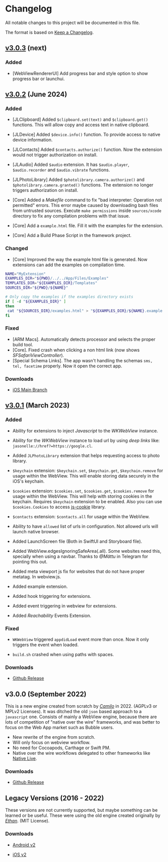 # Changelog

All notable changes to this project will be documented in this file.

The format is based on [Keep a Changelog](https://keepachangelog.com/en/1.0.0/).

## [v3.0.3]() (next)

### Added

- [WebViewRendererUI] Add progress bar and style option to show progress bar or launchui.

## [v3.0.2](https://github.com/jasonelle/jasonelle/releases/tag/v3.0.2) (June 2024)

### Added
- [JLClipboard] Added `$clipboard.set(text)` and `$clipboard.get()` functions. This will allow copy and access text in native clipboard.

- [JLDevice] Added `$device.info()` function. To provide access to native device information.

- [JLContacts] Added `$contacts.authorize()` function. Now the extension would not trigger authorization on install.

- [JLAudio] Added `$audio` extension. It has `$audio.player`, `$audio.recorder` and `$audio.vibrate` functions.

- [JLPhotoLibrary] Added `$photolibrary.camera.authorize()` and `$photolibrary.camera.granted()` functions. The extension no longer triggers authorization on install.

- [Core] Added a _Makefile_ command to fix "bad interpreter: Operation not permitted" errors. This error maybe caused by downloading bash files from untrusted sources. Execute `make permissions` inside `sources/xcode` directory to fix any compilation problems with that issue.

- [Core] Add a `example.html` file. Fill it with the examples for the extension.
- [Core] Add a Build Phase Script in the framework project.

### Changed

- [Core] Improved the way the example html file is generated. Now extensions can add the examples on compilation time.

```bash
NAME="MyExtension"
EXAMPLES_DIR="${PWD}/../../App/Files/Examples"
TEMPLATES_DIR="${EXAMPLES_DIR}/Templates"
SOURCES_DIR="${PWD}/${NAME}"

# Only copy the examples if the examples directory exists
if [ -d "${EXAMPLES_DIR}" ]
then
 cat "${SOURCES_DIR}/examples.html" > "${EXAMPLES_DIR}/${NAME}.example.html"
fi
```

### Fixed

- [ARM Macs]. Automatically detects processor and selects the proper build tool.
- [Core]. Fixed crash when clicking a non html link (now shows _SFSafariViewController_).
- [Special Schema Links]. The app wasn't handling the schemas `sms, tel, facetime` properly. Now it open the correct app.

### Downloads

- [iOS Main Branch](https://github.com/jasonelle/jasonelle/archive/refs/heads/main.zip)

## [v3.0.1](https://github.com/jasonelle/jasonelle/releases/tag/v3.0.1) (March 2023)

### Added

- Ability for extensions to inject _Javascript_ to the _WKWebView_ instance.

- Ability for the _WKWebView_ instance to load url by using _deep links_ like: `jasonelle://href?=https://google.cl`.

- Added `JLPhotoLibrary` extension that helps requesting access to photo library.

- `$keychain` extension: `$keychain.set`, `$keychain.get`, `$keychain.remove` for usage within the WebView. This will enable storing data securely in the iOS's keychain.

- `$cookies` extension: `$cookies.set`, `$cookies.get`, `$cookies.remove` for usage within the WebView. This will help with storing cookies in the keychain. Requires `$keychain` extension to be enabled. Also you can use `$cookies.Cookies` to access [js-cookie](https://github.com/js-cookie/js-cookie) library.

- `$contacts` extension: `$contacts.all` for usage within the WebView.

- Ability to have `allowed` list of urls in configuration. Not allowed urls will launch native browser.

- Added LaunchScreen file (Both in SwiftUI and Storyboard file).

- Added WebView.edgesIgnoringSafeArea(.all). Some websites need this, specially when using a navbar. Thanks to _@Mättu_ in Telegram for pointing this out.

- Added meta viewport js fix for websites that do not have proper metatag. In webview.js.

- Added example extension.

- Added hook triggering for extensions.

- Added event triggering in webview for extensions.

- Added _Reachability_ Events Extension.

### Fixed

- `WKWebView` triggered `appdidLoad` event more than once. Now it only triggers the event when loaded.

- `build.sh` crashed when using paths with spaces.

### Downloads

- [Github Release](https://github.com/jasonelle/jasonelle/releases/tag/v3.0.1)

## v3.0.0 (September 2022)

This is a new engine created from scratch by [_Camilo_](https://github.com/clsource) in 2022. (AGPLv3 or MPLv2 Licenses). It was ditched the old `json` based approach to a `javascript` one. Consists of mainly a WebView engine, because there are lots of competition of "native over the wire" frameworks, and was better to focus on the Web App market such as Bubble users.

- New rewrite of the engine from scratch.
- Will only focus on webview workflow.
- No need for Cocoapods, Carthage or Swift PM.
- Native over the wire workflows delegated to other frameworks like [Native Live](https://native.live).

### Downloads

- [Github Release](https://github.com/jasonelle/jasonelle/releases/tag/v3.0.0)

## Legacy Versions (2016 - 2022)

These versions are not currently supported, but maybe something can be learned or be useful. These were using the old engine created originally by [_Ethan_](https://github.com/gliechtenstein). (MIT License).

### Downloads

- [Android v2](https://github.com/jasonelle-archive/jasonette-android/archive/refs/heads/develop.zip)

- [iOS v2](https://github.com/jasonelle-archive/jasonette-ios/archive/refs/heads/develop.zip)
